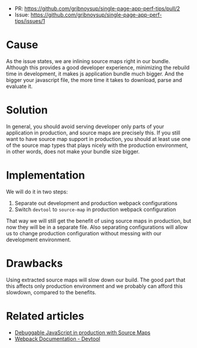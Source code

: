 * PR: https://github.com/gribnoysup/single-page-app-perf-tips/pull/2
* Issue: https://github.com/gribnoysup/single-page-app-perf-tips/issues/1

# Cause

As the issue states, we are inlining source maps right in our bundle. Although
this provides a good developer experience, minimizing the rebuild time in
development, it makes js application bundle much bigger. And the bigger your
javascript file, the more time it takes to download, parse and evaluate it.

# Solution

In general, you should avoid serving developer only parts of your application in
production, and source maps are precisely this. If you still want to have source
map support in production, you should at least use one of the source map types
that plays nicely with the production environment, in other words, does not make
your bundle size bigger.

# Implementation

We will do it in two steps:

1.  Separate out development and production webpack configurations
2.  Switch `devtool` to `source-map` in production webpack configuration

That way we will still get the benefit of using source maps in production, but
now they will be in a separate file. Also separating configurations will allow
us to change production configuration without messing with our development
environment.

# Drawbacks

Using extracted source maps will slow down our build. The good part that this
affects only production environment and we probably can afford this slowdown,
compared to the benefits.

# Related articles

* [Debuggable JavaScript in production with Source Maps][1]
* [Webpack Documentation - Devtool][2]

[1]: https://blog.sentry.io/2015/10/29/debuggable-javascript-with-source-maps
[2]: https://webpack.js.org/configuration/devtool/#devtool
